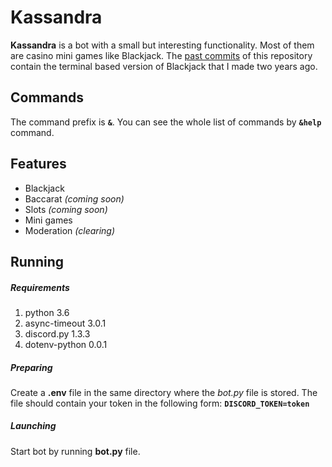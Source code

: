 # **Kassandra**
**Kassandra** is a bot with a small but interesting functionality. Most of them are casino mini games like Blackjack. The [past commits](https://github.com/Ghosteon/discord-bot-kassandra/tree/f2d8b270daa521e41a7adf9bae63fbaad7356578) of this repository contain the terminal based version of Blackjack that I made two years ago.

## Commands
The command prefix is **`&`**. You can see the whole list of commands by **`&help`** command.

## Features
- Blackjack
- Baccarat *(coming soon)*
- Slots *(coming soon)*
- Mini games
- Moderation *(clearing)*

## Running

##### Requirements
1. python 3.6
2. async-timeout 3.0.1
3. discord.py 1.3.3
4. dotenv-python 0.0.1

##### Preparing
Create a **.env** file in the same directory where the *bot.py* file is stored. The file should contain your token in the following form: **`DISCORD_TOKEN=token`**

##### Launching
Start bot by running **bot.py** file.